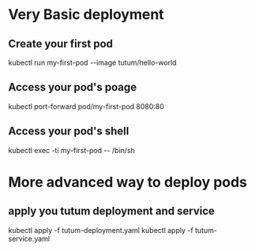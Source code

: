 # Very Basic deployment

## Create your first pod

kubectl run my-first-pod --image  tutum/hello-world

## Access your pod's poage

kubectl port-forward pod/my-first-pod 8080:80


## Access your pod's shell

kubectl exec -ti my-first-pod -- /bin/sh


# More advanced way to deploy pods 

## apply you tutum deployment and service

kubectl apply -f tutum-deployment.yaml
kubectl apply -f tutum-service.yaml